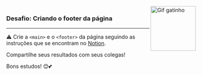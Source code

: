 <img align="right" src="https://media.tenor.com/DimzPZMypFcAAAAM/laptop.gif" alt="Gif gatinho" width="120">

### Desafio: Criando o footer da página
<hr>



⚠️ Crie a `<main>` e o `<footer>` da página seguindo as instruções que se encontram no [Notion](https://milenaemmert.notion.site/Desafio-Criando-o-Footer-da-p-gina-a87c70459fb942aba9b62cc952a17128).

Compartilhe seus resultados com seus colegas! 

Bons estudos! 😊💕
